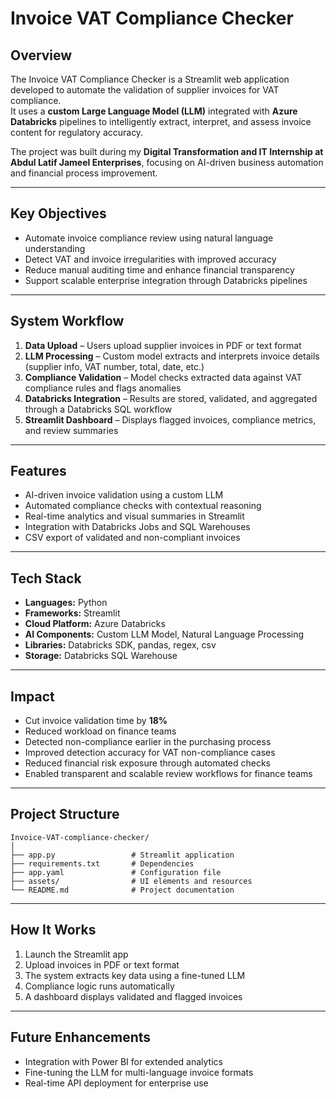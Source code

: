 # **Invoice VAT Compliance Checker**

## **Overview**
The Invoice VAT Compliance Checker is a Streamlit web application developed to automate the validation of supplier invoices for VAT compliance.  
It uses a **custom Large Language Model (LLM)** integrated with **Azure Databricks** pipelines to intelligently extract, interpret, and assess invoice content for regulatory accuracy.

The project was built during my **Digital Transformation and IT Internship at Abdul Latif Jameel Enterprises**, focusing on AI-driven business automation and financial process improvement.

---

## **Key Objectives**
- Automate invoice compliance review using natural language understanding  
- Detect VAT and invoice irregularities with improved accuracy  
- Reduce manual auditing time and enhance financial transparency  
- Support scalable enterprise integration through Databricks pipelines  

---

## **System Workflow**
1. **Data Upload** – Users upload supplier invoices in PDF or text format  
2. **LLM Processing** – Custom model extracts and interprets invoice details (supplier info, VAT number, total, date, etc.)  
3. **Compliance Validation** – Model checks extracted data against VAT compliance rules and flags anomalies  
4. **Databricks Integration** – Results are stored, validated, and aggregated through a Databricks SQL workflow  
5. **Streamlit Dashboard** – Displays flagged invoices, compliance metrics, and review summaries  

---

## **Features**
- AI-driven invoice validation using a custom LLM  
- Automated compliance checks with contextual reasoning  
- Real-time analytics and visual summaries in Streamlit  
- Integration with Databricks Jobs and SQL Warehouses  
- CSV export of validated and non-compliant invoices  

---

## **Tech Stack**
- **Languages:** Python  
- **Frameworks:** Streamlit  
- **Cloud Platform:** Azure Databricks  
- **AI Components:** Custom LLM Model, Natural Language Processing  
- **Libraries:** Databricks SDK, pandas, regex, csv  
- **Storage:** Databricks SQL Warehouse  

---

## **Impact**
- Cut invoice validation time by **18%**  
- Reduced workload on finance teams  
- Detected non-compliance earlier in the purchasing process  
- Improved detection accuracy for VAT non-compliance cases  
- Reduced financial risk exposure through automated checks  
- Enabled transparent and scalable review workflows for finance teams  

---

## **Project Structure**
```
Invoice-VAT-compliance-checker/
│
├── app.py                 # Streamlit application
├── requirements.txt       # Dependencies
├── app.yaml               # Configuration file
├── assets/                # UI elements and resources
└── README.md              # Project documentation
```

---

## **How It Works**
1. Launch the Streamlit app  
2. Upload invoices in PDF or text format  
3. The system extracts key data using a fine-tuned LLM  
4. Compliance logic runs automatically  
5. A dashboard displays validated and flagged invoices  

---

## **Future Enhancements**
- Integration with Power BI for extended analytics  
- Fine-tuning the LLM for multi-language invoice formats  
- Real-time API deployment for enterprise use  

